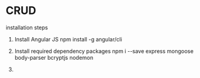 # CRUD


installation steps

1. Install Angular JS
   npm install -g angular/cli

2. Install required dependency packages
   npm i --save express mongoose body-parser bcryptjs nodemon
   
3. 
   
   
